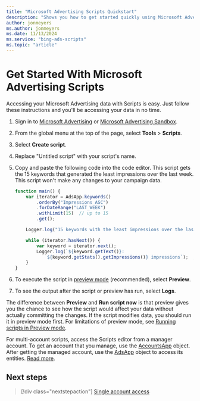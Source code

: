 ```yaml
---
title: "Microsoft Advertising Scripts Quickstart"
description: "Shows you how to get started quickly using Microsoft Advertising Scripts."
author: jonmeyers
ms.author: jonmeyers
ms.date: 11/13/2024
ms.service: "bing-ads-scripts"
ms.topic: "article"
---
```


# Get Started With Microsoft Advertising Scripts

Accessing your Microsoft Advertising data with Scripts is easy. Just follow these instructions and you'll be accessing your data in no time.

1. Sign in to [Microsoft Advertising](https://ads.microsoft.com) or [Microsoft Advertising Sandbox](https://sandbox.bingads.microsoft.com/).
1. From the global menu at the top of the page, select **Tools** > **Scripts**.
1. Select **Create script**.
1. Replace "Untitled script" with your script's name.
1. Copy and paste the following code into the code editor. This script gets the 15 keywords that generated the least impressions over the last week. This script won't make any changes to your campaign data.

    ```javascript
    function main() {
        var iterator = AdsApp.keywords()
            .orderBy("Impressions ASC")
            .forDateRange("LAST_WEEK")
            .withLimit(15)  // up to 15
            .get();
    
        Logger.log("15 keywords with the least impressions over the last week");

        while (iterator.hasNext()) {
            var keyword = iterator.next();
            Logger.log(`${keyword.getText()}: 
                ${keyword.getStats().getImpressions()} impressions`);  //writes the number of impressions
        }
    }
    ```

1. To execute the script in [preview mode](concepts/preview-mode.md) (recommended), select **Preview**.
1. To see the output after the script or preview has run, select **Logs**.

The difference between **Preview** and **Run script now** is that preview gives you the chance to see how the script would affect your data without actually committing the changes. If the script modifies data, you should run it in preview mode first. For limitations of preview mode, see [Running scripts in Preview mode](concepts/preview-mode.md).

For multi-account scripts, access the Scripts editor from a manager account. To get an account that you manage, use the [AccountsApp](reference/AccountsApp.md) object. After getting the managed account, use the [AdsApp](reference/AdsApp.md) object to access its entities. [Read more](./guides/multi-account-access.md).


## Next steps

> [!div class="nextstepaction"]
> [Single account access](./guides/single-account-access.md)
